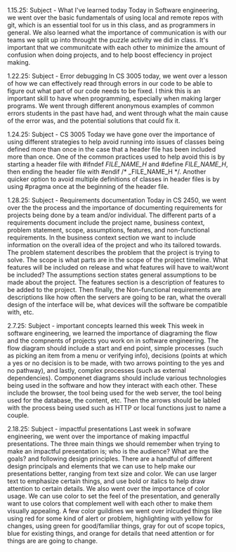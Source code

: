 1.15.25: Subject - What I've learned today
    Today in Software engineering, we went over the basic fundamentals of using local and remote repos with git, which is an essential tool for us in this class, and as programmers in general. We also learned what the importance of communication is with our teams we split up into throught the puzzle activity we did in class. It's important that we communitcate with each other to minimize the amount of confusion when doing projects, and to help boost effeciency in project making.

1.22.25: Subject - Error debugging
    In CS 3005 today, we went over a lesson of how we can effectively read through errors in our code to be able to figure out what part of our code needs to be fixed. I think this is an important skill to have when programming, especially when making larger programs. We went through different anonymous examples of common errors students in the past have had, and went through what the main cause of the error was, and the potential solutions that could fix it.

1.24.25: Subject - CS 3005
    Today we have gone over the importance of using different strategies to help avoid running into issues of classes being defined more than once in the case that a header file has been included more than once. One of the common practices used to help avoid this is by starting a header file with #ifndef _FILE_NAME_H_ and #define _FILE_NAME_H_, then ending the header file with #endif /* _FILE_NAME_H */. Another quicker option to avoid multiple definitions of classes in header files is by using #pragma once at the beginning of the header file.

1.28.25: Subject - Requirements documentation
    Today in CS 2450, we went over the the process and the importance of documenting requirements for projects being done by a team and/or individual. The different parts of a requirements document include the project name, business context, problem statement, scope, assumptions, features, and non-functional requirements. In the business context section we want to include information on the overall idea of the project and who its tailored towards. The problem statement describes the problem that the project is trying to solve. The scope is what parts are in the scope of the project timeline. What features will be included on release and what features will have to wait/wont be included? The assumptions section states general assumptions to be made about the project. The features section is a description of features to be added to the project. Then finally, the Non-functional requirements are descriptions like how often the servers are going to be ran, what the overall design of the interface will be, what devices will the software be compatible with, etc.

2.7.25: Subject - important concepts learned this week
    This week in software engineering, we learned the importance of diagraming the flow and the compnents of projects you work on in software engineering. The flow diagram should include a start and end point, simple processes (such as picking an item from a menu or verifying info), decisions (points at which a yes or no decision is to be made, with two arrows pointing to the yes and no pathway), and lastly, complex processes (such as external dependencies). Componenet diagrams should include various technologies being used in the software and how they interact with each other. These include the browser, the tool being used for the web server, the tool being used for the database, the content, etc. Then the arrows should be labled with the process being used such as HTTP or local functions just to name a couple.

2.18.25: Subject - impactful presentations
    Last week in sofware engineering, we went over the importance of making impactful presentations. The three main things we should remember when trying to make an impactful presentation is; who is the audience? What are the goals? and following design principles. There are a handful of different design principals and elements that we can use to help make our presentations better, ranging from text size and color. We can use larger text to emphasize certain things, and use bold or italics to help draw attention to certain details. We also went over the importance of color usage. We can use color to set the feel of the presentation, and generally want to use colors that complement well with each other to make them visually appealing. A few color guildines we went over inlcuded things like using red for some kind of alert or problem, highlighting with yellow for changes, using green for good/familiar things, gray for out of scope topics, blue for existing things, and orange for details that need attention or for things are are going to change.